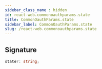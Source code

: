 ```yaml
---
sidebar_class_name : hidden
id: react-web.commonoauthparams.state
title: CommonOauthParams.state
sidebar_label: CommonOauthParams.state
slug: /react-web.commonoauthparams.state
---
```






## Signature

```typescript
state?: string;
```
